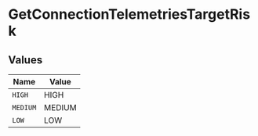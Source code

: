 # GetConnectionTelemetriesTargetRisk


## Values

| Name     | Value    |
| -------- | -------- |
| `HIGH`   | HIGH     |
| `MEDIUM` | MEDIUM   |
| `LOW`    | LOW      |